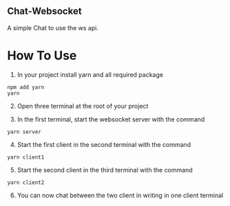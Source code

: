 ## Chat-Websocket

A simple Chat to use the ws api.

# How To Use

1. In your project install yarn and all required package
  
````
npm add yarn
yarn
````
2. Open three terminal at the root of your project

3. In the first terminal, start the websocket server with  the command

```
yarn server
```

4. Start the first client in the second terminal with the command

```
yarn client1
```

5. Start the second client in the third terminal with the command

```
yarn client2
```

6. You can now chat between the two client in writing in one client terminal
